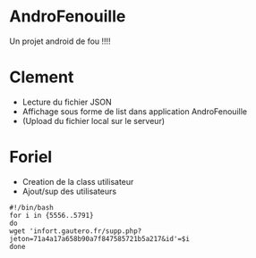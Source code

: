 # AndroFenouille
Un projet android de fou !!!!

# Clement
* Lecture du fichier JSON
* Affichage sous forme de list dans application AndroFenouille
* (Upload du fichier local sur le serveur)

# Foriel
* Creation de la class utilisateur
* Ajout/sup des utilisateurs

```
#!/bin/bash
for i in {5556..5791}
do 
wget 'infort.gautero.fr/supp.php?jeton=71a4a17a658b90a7f847585721b5a217&id'=$i
done
```


